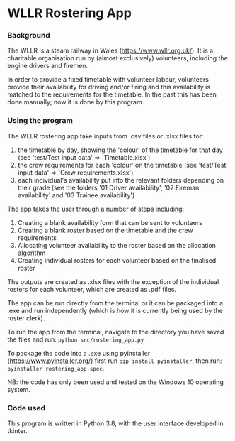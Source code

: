 # WLLR Rostering App

### Background

The WLLR is a steam railway in Wales (https://www.wllr.org.uk/). It is a charitable organisation run by (almost exclusively) volunteers, including the engine drivers and firemen.

In order to provide a fixed timetable with volunteer labour, volunteers provide their availability for driving and/or firing and this availability is matched to the requirements for the timetable. In the past this has been done manually; now it is done by this program.

### Using the program

The WLLR rostering app take inputs from .csv files or .xlsx files for:
1. the timetable by day, showing the 'colour' of the timetable for that day (see 'test/Test input data' => 'Timetable.xlsx')
2. the crew requirements for each 'colour' on the timetable (see 'test/Test input data' => 'Crew requirements.xlsx')
3. each individual's availability put into the relevant folders depending on their grade (see the folders '01 Driver availability', '02 Fireman availability' and '03 Trainee availability')

The app takes the user through a number of steps including:
1. Creating a blank availability form that can be sent to volunteers
2. Creating a blank roster based on the timetable and the crew requirements
3. Allocating volunteer availability to the roster based on the allocation algorithm
4. Creating individual rosters for each volunteer based on the finalised roster

The outputs are created as .xlsx files with the exception of the individual rosters for each volunteer, which are created as .pdf files.

The app can be run directly from the terminal or it can be packaged into a .exe and run independently (which is how it is currently being used by the roster clerk).

To run the app from the terminal, navigate to the directory you have saved the files and run: `python src/rostering_app.py`

To package the code into a .exe using pyinstaller (https://www.pyinstaller.org/) first run `pip install pyinstaller`, then run: `pyinstaller rostering_app.spec`.

NB: the code has only been used and tested on the Windows 10 operating system.

### Code used

This program is written in Python 3.8, with the user interface developed in tkinter.
